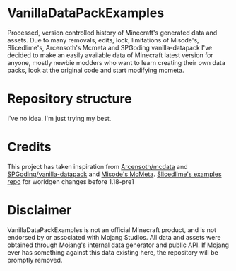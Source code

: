 # VanillaDataPackExamples
Processed, version controlled history of Minecraft's generated data and assets.
Due to many removals, edits, lock, limitations of Misode's, Slicedlime's, Arcensoth's Mcmeta and SPGoding vanilla-datapack I've decided to make an easily available data of Minecraft latest version for anyone, mostly newbie modders who want to learn creating their own data packs, look at the original code and start modifying mcmeta.

# Repository structure
I've no idea. I'm just trying my best.

# Credits
This project has taken inspiration from [Arcensoth/mcdata](https://github.com/Arcensoth/mcdata) and [SPGoding/vanilla-datapack](https://github.com/SPGoding/vanilla-datapack) and [Misode's McMeta](https://github.com/misode/mcmeta).
[Slicedlime's examples repo](https://github.com/slicedlime/examples) for worldgen changes before 1.18-pre1

# Disclaimer
VanillaDataPackExamples is not an official Minecraft product, and is not endorsed by or associated with Mojang Studios. All data and assets were obtained through Mojang's internal data generator and public API. If Mojang ever has something against this data existing here, the repository will be promptly removed.
